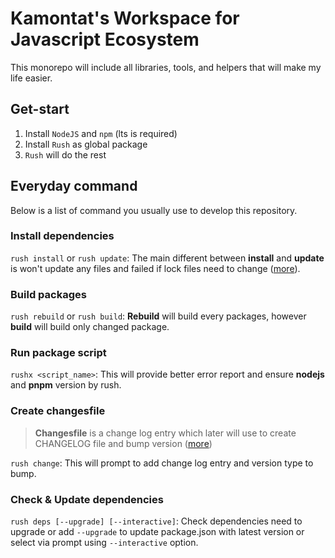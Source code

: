 # Kamontat's Workspace for Javascript Ecosystem

This monorepo will include all libraries, tools, and helpers 
that will make my life easier.

## Get-start

1. Install `NodeJS` and `npm` (lts is required)
2. Install `Rush` as global package
3. `Rush` will do the rest

## Everyday command

Below is a list of command you usually use to develop this repository.

### Install dependencies

`rush install` or `rush update`: The main different between **install** and **update** is won't update any files 
and failed if lock files need to change ([more][everyday-commands-rush-update]).

### Build packages

`rush rebuild` or `rush build`: **Rebuild** will build every packages, 
however **build** will build only changed package.

### Run package script

`rushx <script_name>`: This will provide better error report and 
ensure **nodejs** and **pnpm** version by rush.

### Create changesfile

> **Changesfile** is a change log entry which later will use to create CHANGELOG file and bump version ([more][everyday-commands-rush-change])

`rush change`: This will prompt to add change log entry and version type to bump.

### Check & Update dependencies

`rush deps [--upgrade] [--interactive]`: Check dependencies need to upgrade
or add `--upgrade` to update package.json with latest version or select via prompt using `--interactive` option.

[everyday-commands-rush-update]: https://rushjs.io/pages/developer/everyday_commands/#rush-update
[everyday-commands-rush-change]: https://rushjs.io/pages/developer/everyday_commands/#rush-change
[npm-check-updates-github]: https://github.com/raineorshine/npm-check-updates
